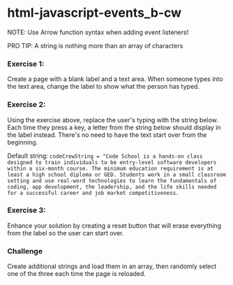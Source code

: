 # html-javascript-events_b-cw

NOTE: Use Arrow function syntax when adding event listeners!

PRO TIP: A string is nothing more than an array of characters

### Exercise 1:
Create a page with a blank label and a text area. When someone types into the text area, change the label to show what the person has typed.

### Exercise 2:
Using the exercise above, replace the user's typing with the string below. Each time they press a key, a letter from the string below should display in the label instead. There's no need to have the text start over from the beginning.

Default string: ```codeCrewString = "Code School is a hands-on class designed to train individuals to be entry-level software developers within a six-month course. The minimum education requirement is at least a high school diploma or GED. Students work in a small classroom setting and use real-word technologies to learn the fundamentals of coding, app development, the leadership, and the life skills needed for a successful career and job market competitiveness.```

### Exercise 3:
Enhance your solution by creating a reset button that will erase everything from the label so the user can start over.

### Challenge
Create additional strings and load them in an array, then randomly select one of the three each time the page is reloaded.
